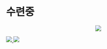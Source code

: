 # 수련중


<p align="center">
  <a href="https://github.com/Minseok0917">
    <img src="https://github-readme-stats.vercel.app/api?username=Minseok0917&theme=prussian" />
  </a> 
</p>

</p>
<div>
  <a align="left" href="https://solved.ac/minseok0917">
    <img src="http://mazassumnida.wtf/api/v2/generate_badge?boj=minseok0917" />
  </a>
  <a align="left" href="https://github.com/Minseok0917">
    <img src="https://github-readme-stats.vercel.app/api/top-langs/?username=Minseok0917&layout=compact&theme=prussian" />
  </a>
</div>
